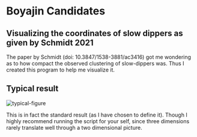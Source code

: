 # Boyajin Candidates
## Visualizing the coordinates of slow dippers as given by Schmidt 2021

The paper by Schmidt (doi: 10.3847/1538-3881/ac3416) got me wondering as to how compact the observed clustering of slow-dippers was. Thus I created this program to help me visualize it.

## Typical result
![typical-figure](https://user-images.githubusercontent.com/106428188/204365654-7b90a0ba-6056-4298-8047-aa047350e320.png)

This is in fact the standard result (as I have chosen to define it). Though I highly recommend running the script for your self, since three dimensions rarely translate well through a two dimensional picture.
